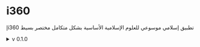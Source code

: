 # i360
إi360 تطبيق إسلامي موسوعي للعلوم الإسلامية الأساسية بشكل متكامل مختصر بسيط

<details>
<summary>v 0.1.0</summary>

| Header | Details |
|-----:|-----------|
|     Creation DateTime | 10/05/2022|
|     Version | 0.1.0|
|     Version Code | 20220510|
|     AppGyver Runtime Version | 4.3.6|
|     Released OS | Web|
|     Released Build# | 230085|
|     Released | 02/07/2022|
|     Notes | i360إ-OG (OG=Original)
(before Magmaa meeting 2022/05/12)|
|     Changes | Creation: i360إ-OG (Original)|
|     | Add: "Quran" button|
|     | Add: "Hadith" button|
|     | Add: "Aqidah" button|
|     | Add: "Fiqh" button|
|     | Add: "Terminology" button|
|     | Add: "IslamicThoughtComponentBooks" button|
|     | Add: "Azkar" button|
|     | Add: "PrayerTimes" button|
|     | Add: "Mawareth" button|
|     | Add: "DarAlIftaa" button|
|     | Add: Logic for Android op.|
  
</details>
